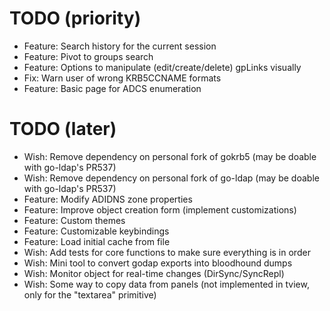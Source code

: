 # TODO (priority)

* Feature: Search history for the current session
* Feature: Pivot to groups search
* Feature: Options to manipulate (edit/create/delete) gpLinks visually
* Fix: Warn user of wrong KRB5CCNAME formats
* Feature: Basic page for ADCS enumeration

# TODO (later)

* Wish: Remove dependency on personal fork of gokrb5 (may be doable with go-ldap's PR537)
* Wish: Remove dependency on personal fork of go-ldap (may be doable with go-ldap's PR537)
* Feature: Modify ADIDNS zone properties
* Feature: Improve object creation form (implement customizations)
* Feature: Custom themes
* Feature: Customizable keybindings
* Feature: Load initial cache from file
* Wish: Add tests for core functions to make sure everything is in order
* Wish: Mini tool to convert godap exports into bloodhound dumps
* Wish: Monitor object for real-time changes (DirSync/SyncRepl)
* Wish: Some way to copy data from panels (not implemented in tview, only for the "textarea" primitive)